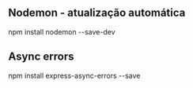 ## Nodemon - atualização automática

npm install nodemon --save-dev

## Async errors

npm install express-async-errors --save